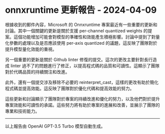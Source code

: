# onnxruntime 更新報告 - 2024-04-09

根據收到的郵件內容，Microsoft 的 Onnxruntime 專案最近有一些重要的更新和討論。其中一個關鍵的更新是關於支援 per-channel quantized weights 的提案。這個功能增加可能會對模型的準確性和效能產生積極影響。討論中提到了對量化參數的處理以及是否應該使用 per-axis quantized 的議題，這反映了團隊對於提升模型量化效能的重視。



另一個重要的更新是關於 Github linter 修復的提交。這次的更改主要針對長行造成 linter 過不了的問題進行了修正，以提高程式碼的品質和可讀性。這顯示了團隊對於代碼品質的持續關注和改進。



此外，還有一個提交涉及移除不必要的 reinterpret_cast，這樣的更改有助於簡化程式碼並提高效能。這反映了團隊對於優化代碼和提高效能的努力。



這些更新和討論顯示了團隊對於專案的持續改進和優化的努力，以及他們對於提升專案效能和可讀性的承諾。這些努力將有助於專案的進展和改善，並展示了團隊的專業和技術能力。



---



以上報告由 OpenAI GPT-3.5 Turbo 模型自動生成。
